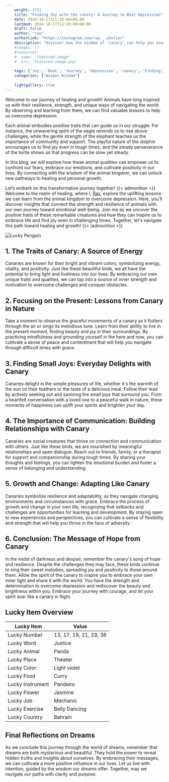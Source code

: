 ```yaml
---
    weight: 2721
    title: "Finding Joy with the canary: A Journey to Beat Depression"  # Assuming 'title' column exists
    date: 2024-10-17T11:20:00+08:00
    lastmod: 2024-10-17T11:20:00+08:00
    draft: false
    author: "ray"
    authorLink: "https://instagram.com/ray._.atelier"
    description: "Discover how the wisdom of 'canary' can help you overcome depression and find joy in your life journey."
    #images: []
    #resources:
    #- name: "featured-image"
    #  src: "featured-image.png"
    
    tags: ['Joy', 'Beat', 'Journey', 'Depression', 'canary', 'Finding']
    categories: ["Animal Wisdom"]
    
    lightgallery: true
---
```

    
Welcome to our journey of healing and growth! Animals have long inspired us with their resilience, strength, and unique ways of navigating the world. By observing and learning from them, we can find valuable lessons to help us overcome depression.

Each animal embodies positive traits that can guide us in our struggle. For instance, the unwavering spirit of the eagle reminds us to rise above challenges, while the gentle strength of the elephant teaches us the importance of community and support. The playful nature of the dolphin encourages us to find joy even in tough times, and the steady perseverance of the turtle shows us that progress can be slow yet steady.

In this blog, we will explore how these animal qualities can empower us to confront our fears, embrace our emotions, and cultivate positivity in our lives. By connecting with the wisdom of the animal kingdom, we can unlock new pathways to healing and personal growth.

Let’s embark on this transformative journey together!
{{< admonition >}}
Welcome to the realm of healing, where I, [Ray](https://instagram.com/ray._.atelier), explore the uplifting lessons we can learn from the animal kingdom to overcome depression. Here, you’ll discover insights that connect the strength and resilience of animals with our own journey toward emotional well-being. Join me as we uncover the positive traits of these remarkable creatures and how they can inspire us to embrace life and find joy even in challenging times. Together, let's navigate this path toward healing and growth!
{{< /admonition >}}

![Lucky Penguin](https://cdn.pixabay.com/photo/2024/09/07/02/34/penguins-9028827_1280.jpg "Lucky Penguin")

## 1. The Traits of Canary: A Source of Energy  
Canaries are known for their bright and vibrant colors, symbolizing energy, vitality, and positivity. Just like these beautiful birds, we all have the potential to bring light and liveliness into our lives. By embracing our own unique traits and qualities, we can tap into a source of inner strength and motivation to overcome challenges and conquer obstacles.

## 2. Focusing on the Present: Lessons from Canary in Nature  
Take a moment to observe the graceful movements of a canary as it flutters through the air or sings its melodious tune. Learn from their ability to live in the present moment, finding beauty and joy in their surroundings. By practicing mindfulness and grounding yourself in the here and now, you can cultivate a sense of peace and contentment that will help you navigate through difficult times with grace.

## 3. Finding Small Joys: Everyday Delights with Canary  
Canaries delight in the simple pleasures of life, whether it's the warmth of the sun on their feathers or the taste of a delicious meal. Follow their lead by actively seeking out and savoring the small joys that surround you. From a heartfelt conversation with a loved one to a peaceful walk in nature, these moments of happiness can uplift your spirits and brighten your day.

## 4. The Importance of Communication: Building Relationships with Canary  
Canaries are social creatures that thrive on connection and communication with others. Just like these birds, we are nourished by meaningful relationships and open dialogue. Reach out to friends, family, or a therapist for support and companionship during tough times. By sharing your thoughts and feelings, you can lighten the emotional burden and foster a sense of belonging and understanding.

## 5. Growth and Change: Adapting Like Canary  
Canaries symbolize resilience and adaptability, as they navigate changing environments and circumstances with grace. Embrace the process of growth and change in your own life, recognizing that setbacks and challenges are opportunities for learning and development. By staying open to new experiences and perspectives, you can cultivate a sense of flexibility and strength that will help you thrive in the face of adversity.

## 6. Conclusion: The Message of Hope from Canary  
In the midst of darkness and despair, remember the canary's song of hope and resilience. Despite the challenges they may face, these birds continue to sing their sweet melodies, spreading joy and positivity to those around them. Allow the spirit of the canary to inspire you to embrace your own inner light and share it with the world. You have the strength and determination to overcome depression and rediscover the beauty and brightness within you. Embrace your journey with courage, and let your spirit soar like a canary in flight.


## Lucky Item Overview
| Lucky Item          | Value              |
|---------------|--------------------|
| Lucky Number        | 13, 17, 19, 21, 29, 36  |
| Lucky Word          | Justice |
| Lucky Animal        | Panda |
| Lucky Place         | Theater     |
| Lucky Color         | Light violet     |
| Lucky Food          | Curry      |
| Lucky Instrument    | Pandeiro |
| Lucky Flower        | Jasmine    |
| Lucky Job           | Mechanic       |
| Lucky Exercise      | Belly Dancing  |
| Lucky Country       | Bahrain    |


##  Final Reflections on Dreams

As we conclude this journey through the world of dreams, remember that dreams are both mysterious and beautiful. They hold the power to reveal hidden truths and insights about ourselves. By embracing their messages, we can cultivate a more positive influence in our lives. Let us live with intention, guided by the wisdom our dreams offer. Together, may we navigate our paths with clarity and purpose.
